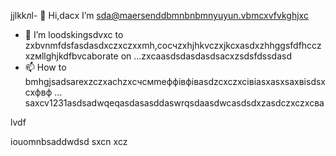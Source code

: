jjlkkлl- 👋 Hi,dacx I’m sda@maersenddbmnbnbmnyuyun.vbmcxvfvkghjxc
- 💞️ I’m loodskingsdvxc to zxbvnmfdsfasdasdxczxczxxmh,coсчzxhjhkvczxjkcxasdxzhhggsfdfhcczxzмllghjkdfbvcaborate on ...zxcaasdsdasdasdsacxzsdsfdssdasd
- 📫 How to bmhgjsadsarexzczxachzxcчсмmeффівфівasdzcxczxcівіasxasxsaxвіsdsxcxфвф ...
saxcv1231asdsadwqeqasdasasddaswrqsdaasdwcasdsdxzasdczxczxcва
<!---asadsdasdasdasdфів
maersenddy012/maersenddy012 is a ✨ special ✨ repository becaugdf `README.md`d (this file) appears on your GitHub profildasvce.
You can click the Preview link to take a look at your changes.sdacxzcx
--->lvdf
iouomnbsaddwdsd
sxcn
xcz
